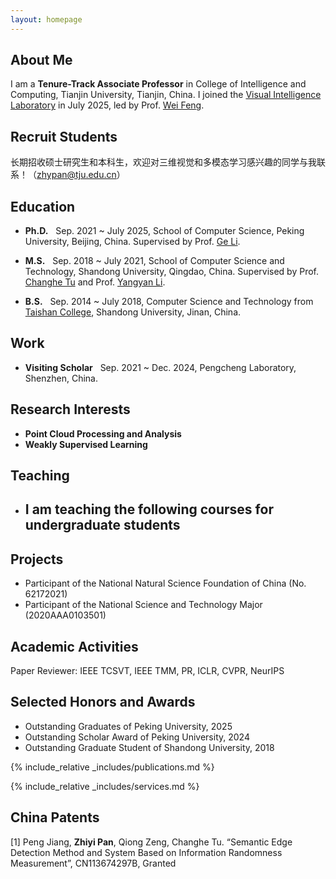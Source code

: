 ```yaml
---
layout: homepage
---
```


## About Me

I am a **Tenure-Track Associate Professor** in College of Intelligence and Computing, Tianjin University, Tianjin, China. I joined the [Visual Intelligence Laboratory](http://www.tjuvil.net/) in July 2025, led by Prof. [Wei Feng](https://cic.tju.edu.cn/faculty/fengwei/index.html).

## Recruit Students

长期招收硕士研究生和本科生，欢迎对三维视觉和多模态学习感兴趣的同学与我联系！（zhypan@tju.edu.cn）

## Education

- **Ph.D.** &nbsp;&nbsp;Sep. 2021 ~ July 2025, School of Computer Science, Peking University, Beijing, China. Supervised by Prof. [Ge Li](https://www.ece.pku.edu.cn/info/1046/2658.htm).

- **M.S.** &nbsp;&nbsp;Sep. 2018 ~ July 2021, School of Computer Science and Technology, Shandong University, Qingdao, China. Supervised by Prof. [Changhe Tu](https://irc.cs.sdu.edu.cn/~chtu/index.html) and Prof. [Yangyan Li](https://yangyan.li/).

- **B.S.** &nbsp;&nbsp;Sep. 2014 ~ July 2018, Computer Science and Technology from [Taishan College](https://www.tsxt.sdu.edu.cn/), Shandong University, Jinan, China.

## Work

- **Visiting Scholar**  &nbsp;&nbsp;Sep. 2021 ~ Dec. 2024, Pengcheng Laboratory, Shenzhen, China.


## Research Interests

- **Point Cloud Processing and Analysis**
- **Weakly Supervised Learning**

## Teaching

- I am teaching the following courses for undergraduate students
    - 

## Projects

- Participant of the National Natural Science Foundation of China (No. 62172021)
- Participant of the National Science and Technology Major (2020AAA0103501)

## Academic Activities

Paper Reviewer: IEEE TCSVT, IEEE TMM, PR, ICLR, CVPR, NeurIPS

## Selected Honors and Awards

- Outstanding Graduates of Peking University, 2025
- Outstanding Scholar Award of Peking University, 2024
- Outstanding Graduate Student of Shandong University, 2018


{% include_relative _includes/publications.md %}

{% include_relative _includes/services.md %}

## China Patents
[1]  Peng Jiang, **Zhiyi Pan**, Qiong Zeng, Changhe Tu. “Semantic Edge Detection Method and System Based on Information Randomness Measurement”, CN113674297B, Granted

